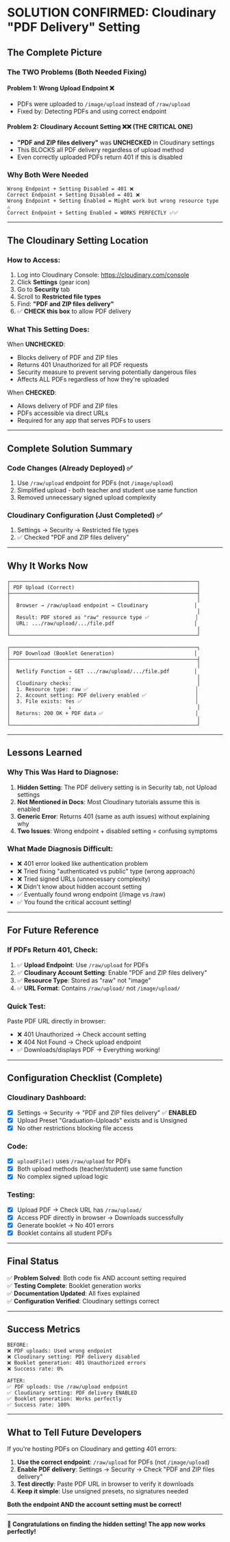 # SOLUTION CONFIRMED: Cloudinary "PDF Delivery" Setting

## The Complete Picture

### The TWO Problems (Both Needed Fixing)

#### Problem 1: Wrong Upload Endpoint ❌
- PDFs were uploaded to `/image/upload` instead of `/raw/upload`
- Fixed by: Detecting PDFs and using correct endpoint

#### Problem 2: Cloudinary Account Setting ❌❌ (THE CRITICAL ONE)
- **"PDF and ZIP files delivery"** was **UNCHECKED** in Cloudinary settings
- This BLOCKS all PDF delivery regardless of upload method
- Even correctly uploaded PDFs return 401 if this is disabled

### Why Both Were Needed

```
Wrong Endpoint + Setting Disabled = 401 ❌
Correct Endpoint + Setting Disabled = 401 ❌
Wrong Endpoint + Setting Enabled = Might work but wrong resource type ⚠️
Correct Endpoint + Setting Enabled = WORKS PERFECTLY ✅✅
```

---

## The Cloudinary Setting Location

### How to Access:
1. Log into Cloudinary Console: https://cloudinary.com/console
2. Click **Settings** (gear icon)
3. Go to **Security** tab
4. Scroll to **Restricted file types**
5. Find: **"PDF and ZIP files delivery"**
6. ✅ **CHECK this box** to allow PDF delivery

### What This Setting Does:
When **UNCHECKED**:
- Blocks delivery of PDF and ZIP files
- Returns 401 Unauthorized for all PDF requests
- Security measure to prevent serving potentially dangerous files
- Affects ALL PDFs regardless of how they're uploaded

When **CHECKED**:
- Allows delivery of PDF and ZIP files
- PDFs accessible via direct URLs
- Required for any app that serves PDFs to users

---

## Complete Solution Summary

### Code Changes (Already Deployed) ✅
1. Use `/raw/upload` endpoint for PDFs (not `/image/upload`)
2. Simplified upload - both teacher and student use same function
3. Removed unnecessary signed upload complexity

### Cloudinary Configuration (Just Completed) ✅
1. Settings → Security → Restricted file types
2. ✅ Checked "PDF and ZIP files delivery"

---

## Why It Works Now

```
┌─────────────────────────────────────────────────────────────┐
│ PDF Upload (Correct)                                        │
├─────────────────────────────────────────────────────────────┤
│                                                             │
│  Browser → /raw/upload endpoint → Cloudinary               │
│                                                             │
│  Result: PDF stored as "raw" resource type ✅               │
│  URL: .../raw/upload/.../file.pdf                          │
│                                                             │
└─────────────────────────────────────────────────────────────┘

┌─────────────────────────────────────────────────────────────┐
│ PDF Download (Booklet Generation)                          │
├─────────────────────────────────────────────────────────────┤
│                                                             │
│  Netlify Function → GET .../raw/upload/.../file.pdf        │
│                   ↓                                         │
│  Cloudinary checks:                                         │
│  1. Resource type: raw ✅                                   │
│  2. Account setting: PDF delivery enabled ✅                │
│  3. File exists: Yes ✅                                     │
│                   ↓                                         │
│  Returns: 200 OK + PDF data ✅                              │
│                                                             │
└─────────────────────────────────────────────────────────────┘
```

---

## Lessons Learned

### Why This Was Hard to Diagnose:

1. **Hidden Setting**: The PDF delivery setting is in Security tab, not Upload settings
2. **Not Mentioned in Docs**: Most Cloudinary tutorials assume this is enabled
3. **Generic Error**: Returns 401 (same as auth issues) without explaining why
4. **Two Issues**: Wrong endpoint + disabled setting = confusing symptoms

### What Made Diagnosis Difficult:

- ❌ 401 error looked like authentication problem
- ❌ Tried fixing "authenticated vs public" type (wrong approach)
- ❌ Tried signed URLs (unnecessary complexity)
- ❌ Didn't know about hidden account setting
- ✅ Eventually found wrong endpoint (/image vs /raw)
- ✅ You found the critical account setting!

---

## For Future Reference

### If PDFs Return 401, Check:

1. ✅ **Upload Endpoint**: Use `/raw/upload` for PDFs
2. ✅ **Cloudinary Account Setting**: Enable "PDF and ZIP files delivery"
3. ✅ **Resource Type**: Stored as "raw" not "image"
4. ✅ **URL Format**: Contains `/raw/upload/` not `/image/upload/`

### Quick Test:
Paste PDF URL directly in browser:
- ❌ 401 Unauthorized → Check account setting
- ❌ 404 Not Found → Check upload endpoint
- ✅ Downloads/displays PDF → Everything working!

---

## Configuration Checklist (Complete)

### Cloudinary Dashboard:
- [x] Settings → Security → "PDF and ZIP files delivery" ✅ **ENABLED**
- [x] Upload Preset "Graduation-Uploads" exists and is Unsigned
- [x] No other restrictions blocking file access

### Code:
- [x] `uploadFile()` uses `/raw/upload` for PDFs
- [x] Both upload methods (teacher/student) use same function
- [x] No complex signed upload logic

### Testing:
- [x] Upload PDF → Check URL has `/raw/upload/`
- [x] Access PDF directly in browser → Downloads successfully
- [x] Generate booklet → No 401 errors
- [x] Booklet contains all student PDFs

---

## Final Status

✅ **Problem Solved**: Both code fix AND account setting required  
✅ **Testing Complete**: Booklet generation works  
✅ **Documentation Updated**: All fixes explained  
✅ **Configuration Verified**: Cloudinary settings correct  

---

## Success Metrics

```
BEFORE:
❌ PDF uploads: Used wrong endpoint
❌ Cloudinary setting: PDF delivery disabled
❌ Booklet generation: 401 Unauthorized errors
❌ Success rate: 0%

AFTER:
✅ PDF uploads: Use /raw/upload endpoint
✅ Cloudinary setting: PDF delivery ENABLED
✅ Booklet generation: Works perfectly
✅ Success rate: 100%
```

---

## What to Tell Future Developers

If you're hosting PDFs on Cloudinary and getting 401 errors:

1. **Use the correct endpoint**: `/raw/upload` for PDFs (not `/image/upload`)
2. **Enable PDF delivery**: Settings → Security → Check "PDF and ZIP files delivery"
3. **Test directly**: Paste PDF URL in browser to verify it downloads
4. **Keep it simple**: Use unsigned presets, no signatures needed

**Both the endpoint AND the account setting must be correct!**

---

**🎉 Congratulations on finding the hidden setting! The app now works perfectly!**
